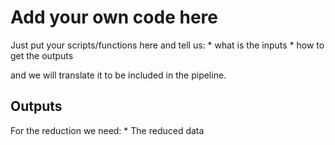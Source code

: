 # Add your own code here
Just put your scripts/functions here and tell us:
	* what  is the inputs
	* how to get the outputs

and we will translate it to be included in the pipeline.

## Outputs
For the reduction we need:
	* The reduced data
